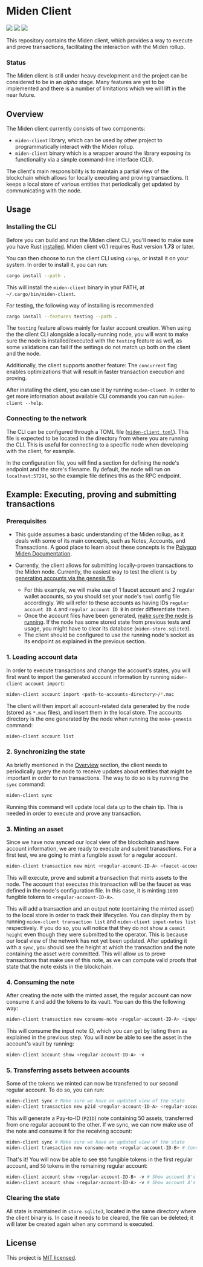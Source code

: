 # Miden Client

<a href="https://github.com/0xPolygonMiden/miden-node/blob/main/LICENSE"><img src="https://img.shields.io/badge/license-MIT-blue.svg"></a>
<a href="https://github.com/0xPolygonMiden/miden-client/actions/workflows/ci.yml"><img src="https://github.com/0xPolygonMiden/miden-client/actions/workflows/ci.yml/badge.svg?branch=main"></a>
<a href="https://crates.io/crates/miden-client"><img src="https://img.shields.io/crates/v/miden-client"></a>

This repository contains the Miden client, which provides a way to execute and prove transactions, facilitating the interaction with the Miden rollup.

### Status

The Miden client is still under heavy development and the project can be considered to be in an *alpha* stage. Many features are yet to be implemented and there is a number of limitations which we will lift in the near future.

## Overview

The Miden client currently consists of two components:

- `miden-client` library, which can be used by other project to programmatically interact with the Miden rollup.
- `miden-client` binary which is a wrapper around the library exposing its functionality via a simple command-line interface (CLI).

The client's main responsibility is to maintain a partial view of the blockchain which allows for locally executing and proving transactions. It keeps a local store of various entities that periodically get updated by communicating with the node.

## Usage

### Installing the CLI

Before you can build and run the Miden client CLI, you'll need to make sure you have Rust [installed](https://www.rust-lang.org/tools/install). Miden client v0.1 requires Rust version **1.73** or later.

You can then choose to run the client CLI using `cargo`, or install it on your system. In order to install it, you can run:

```sh
cargo install --path .
```

This will install the `miden-client` binary in your PATH, at `~/.cargo/bin/miden-client`. 

For testing, the following way of installing is recommended:

```sh
cargo install --features testing --path .
```

The `testing` feature allows mainly for faster account creation. When using the the client CLI alongside a locally-running node, you will want to make sure the node is installed/executed with the `testing` feature as well, as some validations can fail if the settings do not match up both on the client and the node.

Additionally, the client supports another feature: The `concurrent` flag enables optimizations that will result in faster transaction execution and proving.

After installing the client, you can use it by running `miden-client`. In order to get more information about available CLI commands you can run `miden-client --help`.

### Connecting to the network

The CLI can be configured through a TOML file ([`miden-client.toml`](miden-client.toml)). This file is expected to be located in the directory from where you are running the CLI. This is useful for connecting to a specific node when developing with the client, for example. 

In the configuration file, you will find a section for defining the node's endpoint and the store's filename. By default, the node will run on `localhost:57291`, so the example file defines this as the RPC endpoint.

## Example: Executing, proving and submitting transactions

### Prerequisites

- This guide assumes a basic understanding of the Miden rollup, as it deals with some of its main concepts, such as Notes, Accounts, and Transactions. A good place to learn about these concepts is the [Polygon Miden Documentation](https://0xpolygonmiden.github.io/miden-base/introduction.html).

- Currently, the client allows for submitting locally-proven transactions to the Miden node. Currently, the easiest way to test the client is by [generating accounts via the genesis file](https://github.com/0xPolygonMiden/miden-node?tab=readme-ov-file#generating-the-genesis-file). 
  - For this example, we will make use of 1 faucet account and 2 regular wallet accounts, so you should set your node's `toml` config file accordingly. We will refer to these accounts as having IDs `regular account ID A` and `regular account ID B` in order differentiate them.
  - Once the account files have been generated, [make sure the node is running](https://github.com/0xPolygonMiden/miden-node?tab=readme-ov-file#running-the-node). If the node has some stored state from previous tests and usage, you might have to clear its database (`miden-store.sqlite3`).
  - The client should be configured to use the running node's socket as its endpoint as explained in the previous section.

### 1. Loading account data

In order to execute transactions and change the account's states, you will first want to import the generated account information by running `miden-client account import`:

```bash
miden-client account import <path-to-accounts-directory>/*.mac
```

The client will then import all account-related data generated by the node (stored as `*.mac` files), and insert them in the local store. The accounts directory is the one generated by the node when running the `make-genesis` command:

```bash
miden-client account list
```

### 2. Synchronizing the state

As briefly mentioned in the [Overview](#overview) section, the client needs to periodically query the node to receive updates about entities that might be important in order to run transactions. The way to do so is by running the `sync` command:

```bash
miden-client sync
```

Running this command will update local data up to the chain tip. This is needed in order to execute and prove any transaction.

### 3. Minting an asset 

Since we have now synced our local view of the blockchain and have account information, we are ready to execute and submit tranasctions. For a first test, we are going to mint a fungible asset for a regular account.

```bash
miden-client transaction new mint <regular-account-ID-A> <faucet-account-id> 1000
```

This will execute, prove and submit a transaction that mints assets to the node. The account that executes this transaction will be the faucet as was defined in the node's configuration file. In this case, it is minting `1000` fungible tokens to `<regular-account-ID-A>`. 

This will add a transaction and an output note (containing the minted asset) to the local store in order to track their lifecycles. You can display them by running `miden-client transaction list` and `miden-client input-notes list` respectively. If you do so, you will notice that they do not show a `commit height` even though they were submitted to the operator. This is because our local view of the network has not yet been updated. After updating it with a `sync`, you should see the height at which the transaction and the note containing the asset were committed. This will allow us to prove transactions that make use of this note, as we can compute valid proofs that state that the note exists in the blockchain.

### 4. Consuming the note

After creating the note with the minted asset, the regular account can now consume it and add the tokens to its vault. You can do this the following way:

```bash
miden-client transaction new consume-note <regular-account-ID-A> <input-note-ID>
```

This will consume the input note ID, which you can get by listing them as explained in the previous step. You will now be able to see the asset in the account's vault by running:

```bash
miden-client account show <regular-account-ID-A> -v
```

### 5. Transferring assets between accounts

Some of the tokens we minted can now be transferred to our second regular account. To do so, you can run:

```bash
miden-client sync # Make sure we have an updated view of the state
miden-client transaction new p2id <regular-account-ID-A> <regular-account-ID-B> <faucet-account-ID> 50 # Transfers 50 tokens to account ID B
```

This will generate a Pay-to-ID (`P2ID`) note containing 50 assets, transferred from one regular account to the other. If we sync, we can now make use of the note and consume it for the receiving account:

```bash
miden-client sync # Make sure we have an updated view of the state
miden-client transaction new consume-note <regular-account-ID-B> # Consume the note
```

That's it! You will now be able to see `950` fungible tokens in the first regular account, and `50` tokens in the remaining regular account:

```bash
miden-client account show <regular-account-ID-B> -v # Show account B's vault assets (50 fungible tokens)
miden-client account show <regular-account-ID-A> -v # Show account A's vault assets (950 fungible tokens)
```

### Clearing the state

All state is maintained in `store.sqlite3`, located in the same directory where the client binary is. In case it needs to be cleared, the file can be deleted; it will later be created again when any command is executed.

## License
This project is [MIT licensed](./LICENSE).
